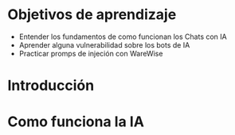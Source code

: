# Objetivos de aprendizaje

- Entender los fundamentos de como funcionan los Chats con IA
- Aprender alguna vulnerabilidad sobre los bots de IA
- Practicar promps de injeción con WareWise

# Introducción

# Como funciona la IA

